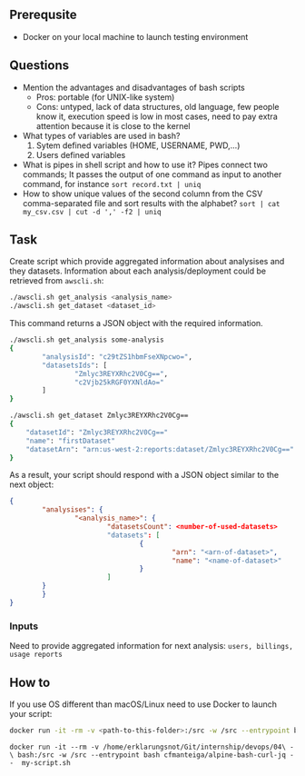 ## Prerequsite
* Docker on your local machine to launch testing environment

## Questions
* Mention the advantages and disadvantages of bash scripts
  * Pros: portable (for UNIX-like system)
  * Cons: untyped, lack of data structures, old language, few people know it, execution speed is low in most cases, need to pay extra attention because it is close to the kernel
* What types of variables are used in bash?
  1. Sytem defined variables (HOME, USERNAME, PWD,...)
  2. Users defined variables
* What is pipes in shell script and how to use it? Pipes connect two commands; It passes the output of one command as input to another command, for instance `sort record.txt | uniq`
* How to show unique values of the second column from the CSV comma-separated file and sort results with the alphabet?
`sort | cat my_csv.csv | cut -d ',' -f2 | uniq`
## Task
Create script which provide aggregated information about analysises and they datasets. Information about each analysis/deployment could be retrieved from `awscli.sh`:
``` bash
./awscli.sh get_analysis <analysis_name>
./awscli.sh get_dataset <dataset_id>
```
This command returns a JSON object with the required information.
``` bash
./awscli.sh get_analysis some-analysis
{
        "analysisId": "c29tZS1hbmFseXNpcwo=",
        "datasetsIds": [
                "Zmlyc3REYXRhc2V0Cg==",
                "c2Vjb25kRGF0YXNldAo="
        ]
}
```
``` bash
./awscli.sh get_dataset Zmlyc3REYXRhc2V0Cg==
{
	"datasetId": "Zmlyc3REYXRhc2V0Cg=="
	"name": "firstDataset"
	"datasetArn": "arn:us-west-2:reports:dataset/Zmlyc3REYXRhc2V0Cg=="
}
```
As a result, your script should respond with a JSON object similar to the next object:
``` json
{
        "analysises": {
                "<analysis_name>": {
                        "datasetsCount": <number-of-used-datasets>
                        "datasets": [
                                {
                                        "arn": "<arn-of-dataset>",
                                        "name": "<name-of-dataset>"
                                }
                        ]
		}
        }
}
```
### Inputs
Need to provide aggregated information for next analysis: `users, billings, usage reports`
## How to
If you use OS different than macOS/Linux need to use Docker to launch your script:
``` bash
docker run -it -rm -v <path-to-this-folder>:/src -w /src --entrypoint bash cfmanteiga/alpine-bash-curl-jq --  <your-script>
```
```
docker run -it --rm -v /home/erklarungsnot/Git/internship/devops/04\ -\ bash:/src -w /src --entrypoint bash cfmanteiga/alpine-bash-curl-jq --  my-script.sh
```